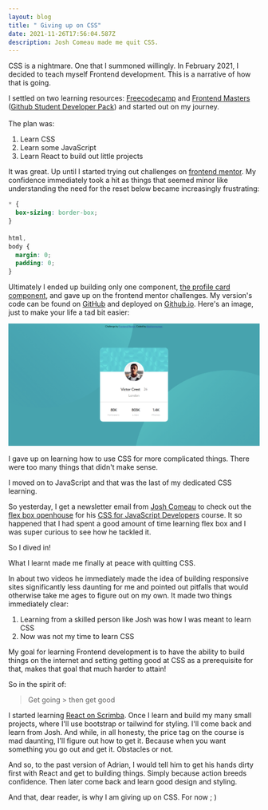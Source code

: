 ```yaml
---
layout: blog
title: " Giving up on CSS"
date: 2021-11-26T17:56:04.587Z
description: Josh Comeau made me quit CSS.
---
```

CSS is a nightmare. One that I summoned willingly. In February 2021, I decided to teach myself Frontend development. This is a narrative of how that is going.

I settled on two learning resources: [Freecodecamp](https://www.freecodecamp.org/) and [Frontend Masters](https://frontendmasters.com/) ([Github Student Developer Pack](https://education.github.com/pack)) and started out on my journey. \
\
The plan was:

1. Learn CSS
2. Learn some JavaScript 
3. Learn React to build out little projects

It was great. Up until I started trying out challenges on [frontend mentor](https://www.frontendmentor.io/). My confidence immediately took a hit as things that seemed minor like understanding the need for the reset below became increasingly frustrating: 

```css
* {
  box-sizing: border-box;
}

html,
body {
  margin: 0;
  padding: 0;
}
```

Ultimately I ended up building only one component, [the profile card component](https://www.frontendmentor.io/challenges/profile-card-component-cfArpWshJ), and gave up on the frontend mentor challenges. My version's code can be found on [GitHub](https://github.com/adrianmurage/profile-card-component) and deployed on [Github.io](https://adrianmurage.github.io/profile-card-component/). Here's an image, just to make your life a tad bit easier: 

![adrian murage's version of the profile card component ](/images/uploads/profile-card.png)

I gave up on learning how to use CSS for more complicated things. There were too many things that didn't make sense. 

I moved on to JavaScript and that was the last of my dedicated CSS learning.

So yesterday, I get a newsletter email from [Josh Comeau](joshwcomeau.com) to check out the [flex box openhouse](https://courses.joshwcomeau.com/css-for-js/04-flexbox/01-hello-world) for his [CSS for JavaScript Developers](https://css-for-js.dev/) course. It so happened that I had spent a good amount of time learning flex box and I was super curious to see how he tackled it. 

So I dived in!

What I learnt made me finally at peace with quitting CSS. 

In about two videos he immediately made the idea of building responsive sites significantly less daunting for me and pointed out pitfalls that would otherwise take me ages to figure out on my own. It made two things immediately clear:

1. Learning from a skilled person like Josh was how I was meant to learn CSS
2. Now was not my time to learn CSS

My goal for learning Frontend development is to have the ability to build things on the internet and setting getting good at CSS as a prerequisite for that, makes that goal that much harder to attain!

So in the spirit of:

> Get going > then get good

I started learning [React on Scrimba](https://scrimba.com/learn/learnreact). Once I learn and build my many small projects, where I'll use bootstrap or tailwind for styling. I'll come back and learn from Josh. And while, in all honesty, the price tag on the course is mad daunting, I'll figure out how to get it. Because when you want something you go out and get it. Obstacles or not. 

And so, to the past version of Adrian, I would tell him to get his hands dirty first with React and get to building things. Simply because action breeds confidence. Then later come back and learn good design and styling.

And that, dear reader, is why I am giving up on CSS. For now ; )